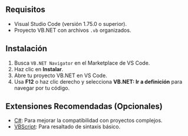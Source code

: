 ## Requisitos

- Visual Studio Code (versión 1.75.0 o superior).
- Proyecto VB.NET con archivos `.vb` organizados.

## Instalación

1. Busca `VB.NET Navigator` en el Marketplace de VS Code.
2. Haz clic en **Instalar**.
3. Abre tu proyecto VB.NET en VS Code.
4. Usa **F12** o haz clic derecho y selecciona **VB.NET: Ir a definición** para navegar por tu código.

## Extensiones Recomendadas (Opcionales)

- [C#](https://marketplace.visualstudio.com/items?itemName=ms-dotnettools.csharp): Para mejorar la compatibilidad con proyectos complejos.
- [VBScript](https://marketplace.visualstudio.com/items?itemName=Darfka.vbscript): Para resaltado de sintaxis básico.